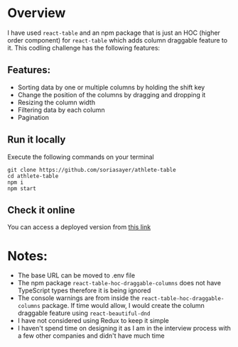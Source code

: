 # Overview
I have used `react-table` and an npm package that is just an HOC (higher order component) for `react-table` which adds column draggable feature to it. This codling challenge has the following features:

## Features:

-  Sorting data by one or multiple columns by holding the shift key
-  Change the position of the columns by dragging and dropping it
-  Resizing the column width
-  Filtering data by each column
-  Pagination

## Run it locally
Execute the following commands on your terminal
```
git clone https://github.com/soriasayer/athlete-table
cd athlete-table
npm i
npm start
```

## Check it online
You can access a deployed version from [this link](http://athlete-table.surge.sh/)

# Notes: 
* The base URL can be moved to .env file
* The npm package `react-table-hoc-draggable-columns` does not have TypeScript types therefore it is being ignored 
* The console warnings are from inside the `react-table-hoc-draggable-columns` package. If time would allow, I would create the column draggable feature using `react-beautiful-dnd`
* I have not considered using Redux to keep it simple
* I haven't spend time on designing it as I am in the interview process with a few other companies and didn't have much time
